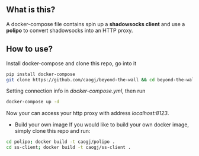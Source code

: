 ## What is this?
A docker-compose file contains spin up a **shadowsocks client** and use a **polipo** to 
convert shadowsocks into an HTTP proxy.

## How to use?
Install docker-compose and clone this repo, go into it

```sh
pip install docker-compose
git clone https://github.com/caogj/beyond-the-wall && cd beyond-the-wall
```

Setting connection info in *docker-compose.yml*, then run

```sh
docker-compose up -d
```

Now your can access your http proxy with address *localhost:8123*.

* Build your own image
If you would like to build your own docker image, simply clone this repo and run:

```sh
cd polipo; docker build -t caogj/polipo .
cd ss-client; docker build -t caogj/ss-client .
```
